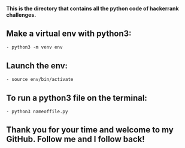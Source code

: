 #### This is the directory that contains all the python code of hackerrank challenges. 

## Make a virtual env with python3:

	- python3 -m venv env

## Launch the env:
	- source env/bin/activate


## To run a python3 file on the terminal:

	- python3 nameoffile.py

## Thank you for your time and welcome to my GitHub. Follow me and I follow back!

